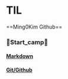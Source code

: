 # TIL

==Ming0Kim Github==


### :ocean:Start_camp:ocean:
#### [Markdown](startcamp_220715_markdown.md)
#### [Git/Github](startcamp_220715_gitgithub.md)
